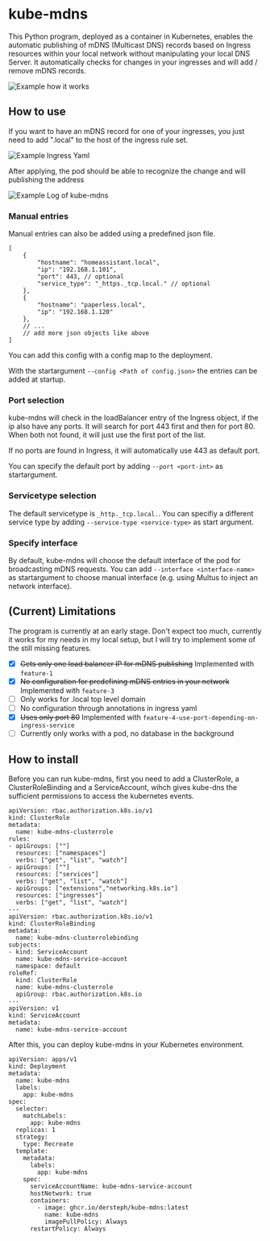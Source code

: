 # kube-mdns

This Python program, deployed as a container in Kubernetes, enables the automatic publishing of mDNS (Multicast DNS) records based on Ingress resources within your local network without manipulating your local DNS Server. It automatically checks for changes in your ingresses and will add / remove mDNS records.

![Example how it works](docs/example.gif)

## How to use
If you want to have an mDNS record for one of your ingresses, you just need to add ".local" to the host of the ingress rule set.

![Example Ingress Yaml](https://imgur.com/kTKdoyl.jpg)

After applying, the pod should be able to recognize the change and will publishing the address 

![Example Log of kube-mdns](https://imgur.com/AssZkf0.jpg)

### Manual entries
Manual entries can also be added using a predefined json file. 
```
[
    {
        "hostname": "homeassistant.local",
        "ip": "192.168.1.101",
        "port": 443, // optional
        "service_type": "_https._tcp.local." // optional
    },
    {
        "hostname": "paperless.local",
        "ip": "192.168.1.120"
    },
    // ...
    // add more json objects like above
]
```
You can add this config with a config map to the deployment.

With the startargument `--config <Path of config.json>` the entries can be added at startup.

### Port selection
kube-mdns will check in the loadBalancer entry of the Ingress object, if the ip also have any ports. It will search for port 443 first and then for port 80. When both not found, it will just use the first port of the list.

If no ports are found in Ingress, it will automatically use 443 as default port. 

You can specify the default port by adding `--port <port-int>` as startargument.

### Servicetype selection
The default servicetype is `_http._tcp.local.`. You can specifiy a different service type by adding `--service-type <service-type>` as start argument.

### Specify interface
By default, kube-mdns will choose the default interface of the pod for broadcasting mDNS requests. You can add `--interface <interface-name>` as startargument to choose manual interface (e.g. using Multus to inject an network interface).

## (Current) Limitations
The program is currently at an early stage. Don't expect too much, currently it works for my needs in my local setup, but I will try to implement some of the still missing features.

- [x] ~~Gets only one load balancer IP for mDNS publishing~~ Implemented with `feature-1`
- [x] ~~No configuration for predefining mDNS entries in your network~~ Implemented with `feature-3`
- [ ] Only works for .local top level domain
- [ ] No configuration through annotations in ingress yaml
- [x] ~~Uses only port 80~~ Implemented with `feature-4-use-port-depending-on-ingress-service`
- [ ] Currently only works with a pod, no database in the background

## How to install
Before you can run kube-mdns, first you need to add a ClusterRole, a ClusterRoleBinding and a ServiceAccount, wihch gives kube-dns the sufficient permissions to access the kubernetes events.

```
apiVersion: rbac.authorization.k8s.io/v1
kind: ClusterRole
metadata:
  name: kube-mdns-clusterrole
rules:
- apiGroups: [""]
  resources: ["namespaces"]
  verbs: ["get", "list", "watch"]
- apiGroups: [""]
  resources: ["services"]
  verbs: ["get", "list", "watch"]
- apiGroups: ["extensions","networking.k8s.io"]
  resources: ["ingresses"]
  verbs: ["get", "list", "watch"]
---
apiVersion: rbac.authorization.k8s.io/v1
kind: ClusterRoleBinding
metadata:
  name: kube-mdns-clusterrolebinding
subjects:
- kind: ServiceAccount
  name: kube-mdns-service-account
  namespace: default
roleRef:
  kind: ClusterRole
  name: kube-mdns-clusterrole
  apiGroup: rbac.authorization.k8s.io
---
apiVersion: v1
kind: ServiceAccount
metadata:
  name: kube-mdns-service-account
```

After this, you can deploy kube-mdns in your Kubernetes environment.

```
apiVersion: apps/v1
kind: Deployment
metadata:
  name: kube-mdns
  labels:
    app: kube-mdns
spec:
  selector:
    matchLabels:
      app: kube-mdns
  replicas: 1
  strategy:
    type: Recreate
  template:
    metadata:
      labels:
        app: kube-mdns
    spec:
      serviceAccountName: kube-mdns-service-account
      hostNetwork: true
      containers:
        - image: ghcr.io/dersteph/kube-mdns:latest
          name: kube-mdns
          imagePullPolicy: Always
      restartPolicy: Always
```